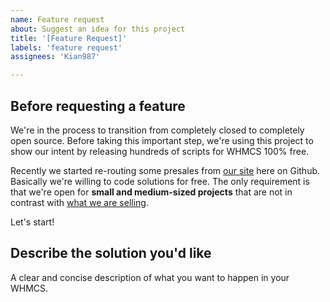 ```yaml
---
name: Feature request
about: Suggest an idea for this project
title: '[Feature Request]'
labels: 'feature request'
assignees: 'Kian987'

---
```


## Before requesting a feature
We're in the process to transition from completely closed to completely open source. Before taking this important step, we're using this project to show our intent by releasing hundreds of scripts for WHMCS 100% free.

Recently we started re-routing some presales from [our site](https://katamaze.com/) here on Github. Basically we're willing to code solutions for free. The only requirement is that we're open for **small and medium-sized projects** that are not in contrast with [what we are selling](https://katamaze.com/whmcs).

Let's start!

## Describe the solution you'd like
A clear and concise description of what you want to happen in your WHMCS.
